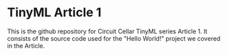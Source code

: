 # TinyML Article 1

This is the github repository for Circuit Cellar TinyML series Article 1. It consists of the source code used for the "Hello World!" project we covered in the Article. 
